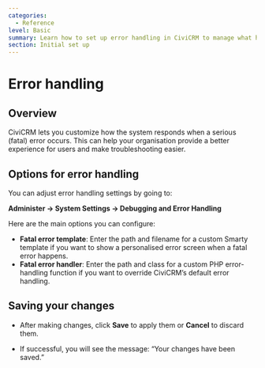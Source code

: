 ```yaml
---
categories:
  - Reference
level: Basic
summary: Learn how to set up error handling in CiviCRM to manage what happens when a system error occurs.
section: Initial set up
---
```


# Error handling

## Overview

CiviCRM lets you customize how the system responds when a serious (fatal) error occurs. This can help your organisation provide a better experience for users and make troubleshooting easier.

## Options for error handling

You can adjust error handling settings by going to:

**Administer → System Settings → Debugging and Error Handling**

Here are the main options you can configure:

- **Fatal error template**: Enter the path and filename for a custom Smarty template if you want to show a personalised error screen when a fatal error happens.
- **Fatal error handler**: Enter the path and class for a custom PHP error-handling function if you want to override CiviCRM’s default error handling.

## Saving your changes

- After making changes, click **Save** to apply them or **Cancel** to discard them.

- If successful, you will see the message: “Your changes have been saved.”

<!--
Source: https://docs.civicrm.org/user/en/latest/initial
-set-up/error-handling/ -->

<!--
This content is best categorized as Reference. It provides factual, systematic information about configuration options, not step
-by-step instructions or conceptual background. The intended audience is new or non-expert users, so the level is Basic. The logical section is "Initial set up," as it covers a core configuration option. The summary is tailored for non-experts. If users need step-by-step instructions for creating a custom template or handler, a separate Tutorial or Guide would be appropriate. -->
